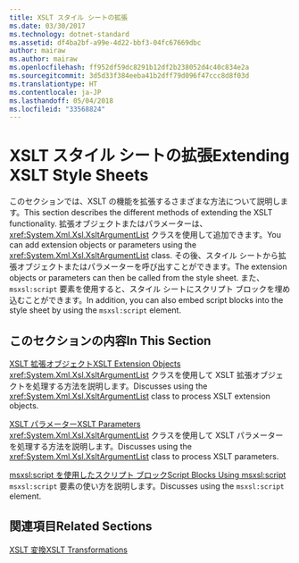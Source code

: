 ```yaml
---
title: XSLT スタイル シートの拡張
ms.date: 03/30/2017
ms.technology: dotnet-standard
ms.assetid: df4ba2bf-a99e-4d22-bbf3-04fc67669dbc
author: mairaw
ms.author: mairaw
ms.openlocfilehash: ff952df59dc8291b12df2b238052d4c40c834e2a
ms.sourcegitcommit: 3d5d33f384eeba41b2dff79d096f47ccc8d8f03d
ms.translationtype: HT
ms.contentlocale: ja-JP
ms.lasthandoff: 05/04/2018
ms.locfileid: "33568824"
---
```

# <a name="extending-xslt-style-sheets"></a><span data-ttu-id="3e834-102">XSLT スタイル シートの拡張</span><span class="sxs-lookup"><span data-stu-id="3e834-102">Extending XSLT Style Sheets</span></span>
<span data-ttu-id="3e834-103">このセクションでは、XSLT の機能を拡張するさまざまな方法について説明します。</span><span class="sxs-lookup"><span data-stu-id="3e834-103">This section describes the different methods of extending the XSLT functionality.</span></span> <span data-ttu-id="3e834-104">拡張オブジェクトまたはパラメーターは、<xref:System.Xml.Xsl.XsltArgumentList> クラスを使用して追加できます。</span><span class="sxs-lookup"><span data-stu-id="3e834-104">You can add extension objects or parameters using the <xref:System.Xml.Xsl.XsltArgumentList> class.</span></span> <span data-ttu-id="3e834-105">その後、スタイル シートから拡張オブジェクトまたはパラメーターを呼び出すことができます。</span><span class="sxs-lookup"><span data-stu-id="3e834-105">The extension objects or parameters can then be called from the style sheet.</span></span> <span data-ttu-id="3e834-106">また、`msxsl:script` 要素を使用すると、スタイル シートにスクリプト ブロックを埋め込むことができます。</span><span class="sxs-lookup"><span data-stu-id="3e834-106">In addition, you can also embed script blocks into the style sheet by using the `msxsl:script` element.</span></span>  
  
## <a name="in-this-section"></a><span data-ttu-id="3e834-107">このセクションの内容</span><span class="sxs-lookup"><span data-stu-id="3e834-107">In This Section</span></span>  
 [<span data-ttu-id="3e834-108">XSLT 拡張オブジェクト</span><span class="sxs-lookup"><span data-stu-id="3e834-108">XSLT Extension Objects</span></span>](../../../../docs/standard/data/xml/xslt-extension-objects.md)  
 <span data-ttu-id="3e834-109"><xref:System.Xml.Xsl.XsltArgumentList> クラスを使用して XSLT 拡張オブジェクトを処理する方法を説明します。</span><span class="sxs-lookup"><span data-stu-id="3e834-109">Discusses using the <xref:System.Xml.Xsl.XsltArgumentList> class to process XSLT extension objects.</span></span>  
  
 [<span data-ttu-id="3e834-110">XSLT パラメーター</span><span class="sxs-lookup"><span data-stu-id="3e834-110">XSLT Parameters</span></span>](../../../../docs/standard/data/xml/xslt-parameters.md)  
 <span data-ttu-id="3e834-111"><xref:System.Xml.Xsl.XsltArgumentList> クラスを使用して XSLT パラメーターを処理する方法を説明します。</span><span class="sxs-lookup"><span data-stu-id="3e834-111">Discusses using the <xref:System.Xml.Xsl.XsltArgumentList> class to process XSLT parameters.</span></span>  
  
 [<span data-ttu-id="3e834-112">msxsl:script を使用したスクリプト ブロック</span><span class="sxs-lookup"><span data-stu-id="3e834-112">Script Blocks Using msxsl:script</span></span>](../../../../docs/standard/data/xml/script-blocks-using-msxsl-script.md)  
 <span data-ttu-id="3e834-113">`msxsl:script` 要素の使い方を説明します。</span><span class="sxs-lookup"><span data-stu-id="3e834-113">Discusses using the `msxsl:script` element.</span></span>  
  
## <a name="related-sections"></a><span data-ttu-id="3e834-114">関連項目</span><span class="sxs-lookup"><span data-stu-id="3e834-114">Related Sections</span></span>  
 [<span data-ttu-id="3e834-115">XSLT 変換</span><span class="sxs-lookup"><span data-stu-id="3e834-115">XSLT Transformations</span></span>](../../../../docs/standard/data/xml/xslt-transformations.md)
